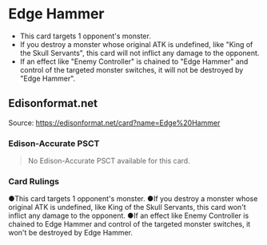 # Edge Hammer

*   This card targets 1 opponent's monster.
*   If you destroy a monster whose original ATK is undefined, like "King of the Skull Servants", this card will not inflict any damage to the opponent.
*   If an effect like "Enemy Controller" is chained to "Edge Hammer" and control of the targeted monster switches, it will not be destroyed by "Edge Hammer".

## Edisonformat.net

Source: https://edisonformat.net/card?name=Edge%20Hammer

### Edison-Accurate PSCT

> No Edison-Accurate PSCT available for this card.

### Card Rulings

●This card targets 1 opponent's monster.
●If you destroy a monster whose original ATK is undefined, like King of the Skull Servants, this card won't inflict any damage to the opponent.
●If an effect like Enemy Controller is chained to Edge Hammer and control of the targeted monster switches, it won't be destroyed by Edge Hammer.
            